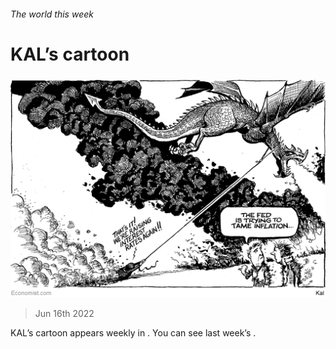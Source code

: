 ###### The world this week

# KAL’s cartoon 

#####  

![image](images/20220618_WWD000.png) 

> Jun 16th 2022 





KAL’s cartoon appears weekly in . You can see last week’s .

